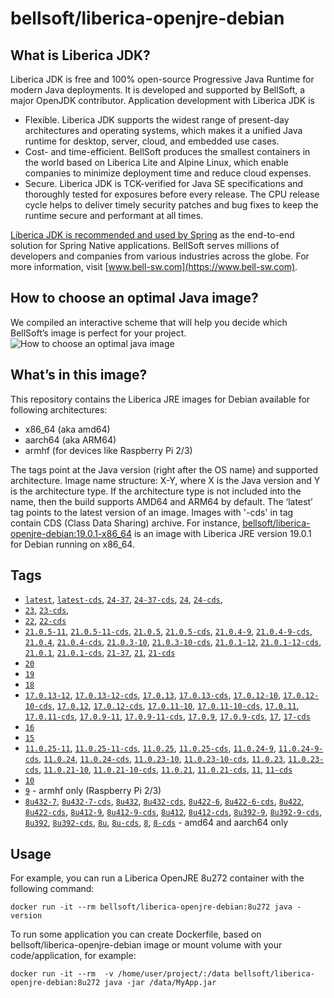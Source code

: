 # bellsoft/liberica-openjre-debian

## What is Liberica JDK?
Liberica JDK is free and 100% open-source Progressive Java Runtime for modern Java deployments. It is developed and supported by BellSoft, a major OpenJDK contributor. Application development with Liberica JDK is

*  Flexible. Liberica JDK supports the widest range of present-day architectures and operating systems, which makes it a unified Java runtime for desktop, server, cloud, and embedded use cases.
* Cost- and time-efficient. BellSoft produces the smallest containers in the world based on Liberica Lite and Alpine Linux, which enable companies to minimize deployment time and reduce cloud expenses.
* Secure. Liberica JDK is TCK-verified for Java SE specifications and thoroughly tested for exposures before every release. The CPU release cycle helps to deliver timely security patches and bug fixes to keep the runtime secure and performant at all times.

[Liberica JDK is recommended and used by Spring](https://spring.io/quickstart) as the end-to-end solution for Spring Native applications.
BellSoft serves millions of developers and companies from various industries across the globe. For more information, visit [www.bell-sw.com](https://www.bell-sw.com).

## How to choose an optimal Java image?

We compiled an interactive scheme that will help you decide which BellSoft’s image is perfect for your project.
![How to choose an optimal java image](https://download.bell-sw.com/static/images/how-to-choose-optimal-java-image.jpg)


## What’s in this image?

This repository contains the Liberica JRE images for Debian available for following architectures:

* x86_64 (aka amd64)
* aarch64 (aka ARM64)
* armhf (for devices like Raspberry Pi 2/3)

The tags point at the Java version (right after the OS name) and supported architecture.
Image name structure:
X-Y,
where X is the Java version and Y is the architecture type. If the architecture type is not included into the name, then the build supports AMD64 and ARM64 by default.
The ‘latest’ tag points to the latest version of an image. Images with '-cds' in tag contain CDS (Class Data Sharing) archive.
For instance, [bellsoft/liberica-openjre-debian:19.0.1-x86_64](https://hub.docker.com/layers/bellsoft/liberica-openjre-debian/19.0.1-x86_64/images/sha256-2ae5877c55a0dca483ada8aaafbaa869f9c596ba1b25d5247ad8ccb231c30f9b?context=explore) is an image with Liberica JRE version 19.0.1 for Debian running on x86_64.

## Tags

* [`latest`](https://github.com/bell-sw/Liberica/blob/master/docker/repos/liberica-openjre-debian/24/Dockerfile),
[`latest-cds`](https://github.com/bell-sw/Liberica/blob/master/docker/repos/liberica-openjre-debian/24/Dockerfile),
[`24-37`](https://github.com/bell-sw/Liberica/blob/master/docker/repos/liberica-openjre-debian/24/Dockerfile),
[`24-37-cds`](https://github.com/bell-sw/Liberica/blob/master/docker/repos/liberica-openjre-debian/24/Dockerfile),
[`24`](https://github.com/bell-sw/Liberica/blob/master/docker/repos/liberica-openjre-debian/24/Dockerfile),
[`24-cds`](https://github.com/bell-sw/Liberica/blob/master/docker/repos/liberica-openjre-debian/24/Dockerfile),
* [`23`](https://github.com/bell-sw/Liberica/blob/master/docker/repos/liberica-openjre-debian/23/Dockerfile),
[`23-cds`](https://github.com/bell-sw/Liberica/blob/master/docker/repos/liberica-openjre-debian/23/Dockerfile),
* [`22`](https://github.com/bell-sw/Liberica/blob/master/docker/repos/liberica-openjre-debian/22/Dockerfile),
[`22-cds`](https://github.com/bell-sw/Liberica/blob/master/docker/repos/liberica-openjre-debian/22/Dockerfile)
* [`21.0.5-11`](https://github.com/bell-sw/Liberica/blob/master/docker/repos/liberica-openjre-debian/21/Dockerfile),
[`21.0.5-11-cds`](https://github.com/bell-sw/Liberica/blob/master/docker/repos/liberica-openjre-debian/21/Dockerfile),
[`21.0.5`](https://github.com/bell-sw/Liberica/blob/master/docker/repos/liberica-openjre-debian/21/Dockerfile),
[`21.0.5-cds`](https://github.com/bell-sw/Liberica/blob/master/docker/repos/liberica-openjre-debian/21/Dockerfile),
[`21.0.4-9`](https://github.com/bell-sw/Liberica/blob/master/docker/repos/liberica-openjre-debian/21/Dockerfile),
[`21.0.4-9-cds`](https://github.com/bell-sw/Liberica/blob/master/docker/repos/liberica-openjre-debian/21/Dockerfile),
[`21.0.4`](https://github.com/bell-sw/Liberica/blob/master/docker/repos/liberica-openjre-debian/21/Dockerfile),
[`21.0.4-cds`](https://github.com/bell-sw/Liberica/blob/master/docker/repos/liberica-openjre-debian/21/Dockerfile),
[`21.0.3-10`](https://github.com/bell-sw/Liberica/blob/master/docker/repos/liberica-openjre-debian/21/Dockerfile),
[`21.0.3-10-cds`](https://github.com/bell-sw/Liberica/blob/master/docker/repos/liberica-openjre-debian/21/Dockerfile),
[`21.0.1-12`](https://github.com/bell-sw/Liberica/blob/master/docker/repos/liberica-openjre-debian/21/Dockerfile),
[`21.0.1-12-cds`](https://github.com/bell-sw/Liberica/blob/master/docker/repos/liberica-openjre-debian/21/Dockerfile),
[`21.0.1`](https://github.com/bell-sw/Liberica/blob/master/docker/repos/liberica-openjre-debian/21/Dockerfile),
[`21.0.1-cds`](https://github.com/bell-sw/Liberica/blob/master/docker/repos/liberica-openjre-debian/21/Dockerfile),
[`21-37`](https://github.com/bell-sw/Liberica/blob/master/docker/repos/liberica-openjre-debian/21/Dockerfile),
[`21`](https://github.com/bell-sw/Liberica/blob/master/docker/repos/liberica-openjre-debian/21/Dockerfile),
[`21-cds`](https://github.com/bell-sw/Liberica/blob/master/docker/repos/liberica-openjre-debian/21/Dockerfile)
* [`20`](https://github.com/bell-sw/Liberica/blob/master/docker/repos/liberica-openjre-debian/old/20/Dockerfile)
* [`19`](https://github.com/bell-sw/Liberica/blob/master/docker/repos/liberica-openjre-debian/old/19/Dockerfile)
* [`18`](https://github.com/bell-sw/Liberica/blob/master/docker/repos/liberica-openjre-debian/18/Dockerfile)
* [`17.0.13-12`](https://github.com/bell-sw/Liberica/blob/master/docker/repos/liberica-openjre-debian/17/Dockerfile),
[`17.0.13-12-cds`](https://github.com/bell-sw/Liberica/blob/master/docker/repos/liberica-openjre-debian/17/Dockerfile),
[`17.0.13`](https://github.com/bell-sw/Liberica/blob/master/docker/repos/liberica-openjre-debian/17/Dockerfile),
[`17.0.13-cds`](https://github.com/bell-sw/Liberica/blob/master/docker/repos/liberica-openjre-debian/17/Dockerfile),
[`17.0.12-10`](https://github.com/bell-sw/Liberica/blob/master/docker/repos/liberica-openjre-debian/17/Dockerfile),
[`17.0.12-10-cds`](https://github.com/bell-sw/Liberica/blob/master/docker/repos/liberica-openjre-debian/17/Dockerfile),
[`17.0.12`](https://github.com/bell-sw/Liberica/blob/master/docker/repos/liberica-openjre-debian/17/Dockerfile),
[`17.0.12-cds`](https://github.com/bell-sw/Liberica/blob/master/docker/repos/liberica-openjre-debian/17/Dockerfile),
[`17.0.11-10`](https://github.com/bell-sw/Liberica/blob/master/docker/repos/liberica-openjre-debian/17/Dockerfile),
[`17.0.11-10-cds`](https://github.com/bell-sw/Liberica/blob/master/docker/repos/liberica-openjre-debian/17/Dockerfile),
[`17.0.11`](https://github.com/bell-sw/Liberica/blob/master/docker/repos/liberica-openjre-debian/17/Dockerfile),
[`17.0.11-cds`](https://github.com/bell-sw/Liberica/blob/master/docker/repos/liberica-openjre-debian/17/Dockerfile),
[`17.0.9-11`](https://github.com/bell-sw/Liberica/blob/master/docker/repos/liberica-openjre-debian/17/Dockerfile),
[`17.0.9-11-cds`](https://github.com/bell-sw/Liberica/blob/master/docker/repos/liberica-openjre-debian/17/Dockerfile),
[`17.0.9`](https://github.com/bell-sw/Liberica/blob/master/docker/repos/liberica-openjre-debian/17/Dockerfile),
[`17.0.9-cds`](https://github.com/bell-sw/Liberica/blob/master/docker/repos/liberica-openjre-debian/17/Dockerfile),
[`17`](https://github.com/bell-sw/Liberica/blob/master/docker/repos/liberica-openjre-debian/17/Dockerfile),
[`17-cds`](https://github.com/bell-sw/Liberica/blob/master/docker/repos/liberica-openjre-debian/17/Dockerfile)
* [`16`](https://github.com/bell-sw/Liberica/blob/master/docker/repos/liberica-openjre-debian/16/Dockerfile)
* [`15`](https://github.com/bell-sw/Liberica/blob/master/docker/repos/liberica-openjre-debian/15/Dockerfile)
* [`11.0.25-11`](https://github.com/bell-sw/Liberica/blob/master/docker/repos/liberica-openjre-debian/11/Dockerfile),
[`11.0.25-11-cds`](https://github.com/bell-sw/Liberica/blob/master/docker/repos/liberica-openjre-debian/11/Dockerfile),
[`11.0.25`](https://github.com/bell-sw/Liberica/blob/master/docker/repos/liberica-openjre-debian/11/Dockerfile),
[`11.0.25-cds`](https://github.com/bell-sw/Liberica/blob/master/docker/repos/liberica-openjre-debian/11/Dockerfile),
[`11.0.24-9`](https://github.com/bell-sw/Liberica/blob/master/docker/repos/liberica-openjre-debian/11/Dockerfile),
[`11.0.24-9-cds`](https://github.com/bell-sw/Liberica/blob/master/docker/repos/liberica-openjre-debian/11/Dockerfile),
[`11.0.24`](https://github.com/bell-sw/Liberica/blob/master/docker/repos/liberica-openjre-debian/11/Dockerfile),
[`11.0.24-cds`](https://github.com/bell-sw/Liberica/blob/master/docker/repos/liberica-openjre-debian/11/Dockerfile),
[`11.0.23-10`](https://github.com/bell-sw/Liberica/blob/master/docker/repos/liberica-openjre-debian/11/Dockerfile),
[`11.0.23-10-cds`](https://github.com/bell-sw/Liberica/blob/master/docker/repos/liberica-openjre-debian/11/Dockerfile),
[`11.0.23`](https://github.com/bell-sw/Liberica/blob/master/docker/repos/liberica-openjre-debian/11/Dockerfile),
[`11.0.23-cds`](https://github.com/bell-sw/Liberica/blob/master/docker/repos/liberica-openjre-debian/11/Dockerfile),
[`11.0.21-10`](https://github.com/bell-sw/Liberica/blob/master/docker/repos/liberica-openjre-debian/11/Dockerfile),
[`11.0.21-10-cds`](https://github.com/bell-sw/Liberica/blob/master/docker/repos/liberica-openjre-debian/11/Dockerfile),
[`11.0.21`](https://github.com/bell-sw/Liberica/blob/master/docker/repos/liberica-openjre-debian/11/Dockerfile),
[`11.0.21-cds`](https://github.com/bell-sw/Liberica/blob/master/docker/repos/liberica-openjre-debian/11/Dockerfile),
[`11`](https://github.com/bell-sw/Liberica/blob/master/docker/repos/liberica-openjre-debian/11/Dockerfile),
[`11-cds`](https://github.com/bell-sw/Liberica/blob/master/docker/repos/liberica-openjre-debian/11/Dockerfile)
* [`10`](https://github.com/bell-sw/Liberica/blob/master/docker/repos/liberica-openjre-debian/old/10.0.2/Dockerfile)
* [`9`](https://github.com/bell-sw/Liberica/blob/master/docker/repos/liberica-openjre-debian/old/9.0.4/Dockerfile) - armhf only (Raspberry Pi 2/3)
* [`8u432-7`](https://github.com/bell-sw/Liberica/blob/master/docker/repos/liberica-openjre-debian/8/Dockerfile),
[`8u432-7-cds`](https://github.com/bell-sw/Liberica/blob/master/docker/repos/liberica-openjre-debian/8/Dockerfile),
[`8u432`](https://github.com/bell-sw/Liberica/blob/master/docker/repos/liberica-openjre-debian/8/Dockerfile),
[`8u432-cds`](https://github.com/bell-sw/Liberica/blob/master/docker/repos/liberica-openjre-debian/8/Dockerfile),
[`8u422-6`](https://github.com/bell-sw/Liberica/blob/master/docker/repos/liberica-openjre-debian/8/Dockerfile),
[`8u422-6-cds`](https://github.com/bell-sw/Liberica/blob/master/docker/repos/liberica-openjre-debian/8/Dockerfile),
[`8u422`](https://github.com/bell-sw/Liberica/blob/master/docker/repos/liberica-openjre-debian/8/Dockerfile),
[`8u422-cds`](https://github.com/bell-sw/Liberica/blob/master/docker/repos/liberica-openjre-debian/8/Dockerfile),
[`8u412-9`](https://github.com/bell-sw/Liberica/blob/master/docker/repos/liberica-openjre-debian/8/Dockerfile),
[`8u412-9-cds`](https://github.com/bell-sw/Liberica/blob/master/docker/repos/liberica-openjre-debian/8/Dockerfile),
[`8u412`](https://github.com/bell-sw/Liberica/blob/master/docker/repos/liberica-openjre-debian/8/Dockerfile),
[`8u412-cds`](https://github.com/bell-sw/Liberica/blob/master/docker/repos/liberica-openjre-debian/8/Dockerfile),
[`8u392-9`](https://github.com/bell-sw/Liberica/blob/master/docker/repos/liberica-openjre-debian/8/Dockerfile),
[`8u392-9-cds`](https://github.com/bell-sw/Liberica/blob/master/docker/repos/liberica-openjre-debian/8/Dockerfile),
[`8u392`](https://github.com/bell-sw/Liberica/blob/master/docker/repos/liberica-openjre-debian/8/Dockerfile),
[`8u392-cds`](https://github.com/bell-sw/Liberica/blob/master/docker/repos/liberica-openjre-debian/8/Dockerfile),
[`8u`](https://github.com/bell-sw/Liberica/blob/master/docker/repos/liberica-openjre-debian/8/Dockerfile),
[`8u-cds`](https://github.com/bell-sw/Liberica/blob/master/docker/repos/liberica-openjre-debian/8/Dockerfile),
[`8`](https://github.com/bell-sw/Liberica/blob/master/docker/repos/liberica-openjre-debian/8/Dockerfile),
[`8-cds`](https://github.com/bell-sw/Liberica/blob/master/docker/repos/liberica-openjre-debian/8/Dockerfile) - amd64 and aarch64 only

## Usage

For example, you can run a Liberica OpenJRE 8u272 container with the following command:

 `docker run -it --rm bellsoft/liberica-openjre-debian:8u272 java -version`

To run some application you can create Dockerfile, based on bellsoft/liberica-openjre-debian image or mount volume with your code/application, for example:

 `docker run -it --rm  -v /home/user/project/:/data bellsoft/liberica-openjre-debian:8u272 java -jar /data/MyApp.jar`
